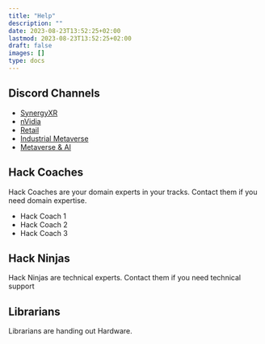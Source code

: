 ```yaml
---
title: "Help"
description: ""
date: 2023-08-23T13:52:25+02:00
lastmod: 2023-08-23T13:52:25+02:00
draft: false
images: []
type: docs
---
```


## Discord Channels
- [SynergyXR](https://discord.com/channels/1136239538746957894/1138035004618838066)
- [nVidia](https://discord.com/channels/1136239538746957894/1138035025577787454)
- [Retail](https://discord.com/channels/1136239538746957894/1138020052264828968)
- [Industrial Metaverse](https://discord.com/channels/1136239538746957894/1138020089384415292)
- [Metaverse & AI](https://discord.com/channels/1136239538746957894/1138020136083796021)

## Hack Coaches
Hack Coaches are your domain experts in your tracks. Contact them if you need domain expertise.

- Hack Coach 1
- Hack Coach 2
- Hack Coach 3

## Hack Ninjas
Hack Ninjas are technical experts. Contact them if you need technical support

## Librarians
Librarians are handing out Hardware.